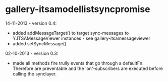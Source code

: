 gallery-itsamodellistsyncpromise
========

14-11-2013 - version 0.4:
* added addMessageTarget() to target sync-messages to Y.ITSAMessageViewer instances - see gallery-itsamessageviewer
* added setSyncMessage()

02-10-2013 - version 0.3:
* made all methods fire trully events that go through a defaultFn. Therefore are preventable and the 'on'-subscribers are executed before calling the synclayer.
